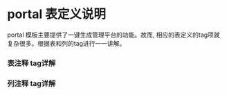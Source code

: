 portal 表定义说明
===

portal 模板主要提供了一键生成管理平台的功能。故而, 相应的表定义的tag项就复杂很多。根据表和列的tag进行一一讲解。

### 表注释 tag详解

### 列注释 tag详解